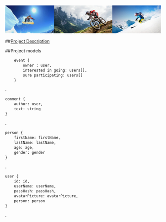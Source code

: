 
![Cover photo](../images/all-main.jpg) 

##<a href="./documentation/README.md">Project Description</a>  


##Project models


    	event {
    		owner : user,
    		interested in going: users[],
    		sure participating: users[]
    	}    
	
 .
	
	comment {
		author: user,
		text: string
	}
	
 .
		
	person {
		firstName: firstName,
		lastName: lastName,
		age: age,
		gender: gender
	}
	
 .
	
	user {
		id: id,	
		userName: userName,
		passHash: passHash,
		avatarPicture: avatarPicture,
		person: person		
	}
	
 .
		

